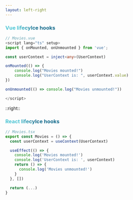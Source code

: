 ```yaml
---
layout: left-right
---
```


### Vue lifecylce hooks
```ts {7-12}
// Movies.vue
<script lang="ts" setup>
import { onMounted, onUnmounted } from 'vue';

const userContext = inject<any>(UserContext)

onMounted(() => {
    console.log("Movies mounted!")
    console.log("UserContext is: ", userContext.value)
})

onUnmounted(() => console.log("Movies unmounted!"))

</script>
```

::right::

### React lifecylce hooks

```ts {5-11}
// Movies.tsx
export const Movies = () => {
  const userContext = useContext(UserContext)

  useEffect(() => {
    console.log('Movies mounted!')
    console.log('UserContext is: ', userContext)
    return () => {
      console.log('Movies unmounted!')
    }
  }, [])

  return (...)
}
```

<style>
h3 {
  background-color: #2B90B6;
  background-image: linear-gradient(45deg, #4EC5D4 10%, #146b8c 20%);
  background-size: 100%;
  -webkit-background-clip: text;
  -moz-background-clip: text;
  -webkit-text-fill-color: transparent; 
  -moz-text-fill-color: transparent;
}
</style>
